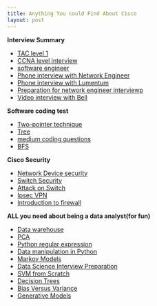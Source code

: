 ```yaml
---
title: Anything You could Find About Cisco
layout: post
---
```

**Interview Summary**
- [TAC level 1](https://manqingzhou.github.io/2020-04-18-interview/)
- [CCNA level interview](https://manqingzhou.github.io/2020-04-13-network-summary/)
- [software engineer](https://manqingzhou.github.io/2020-02-20-summary/)
- [Phone interview with Network Engineer](https://manqingzhou.github.io/2020-02-15-interviews3/)
- [Phone interview with Lumentum](https://manqingzhou.github.io/2020-01-31-interview-questions/)
- [Preparation for network engineer interviewp](https://manqingzhou.github.io/2020-01-23-for-lumentum/)
- [Video interview with Bell](https://manqingzhou.github.io/2020-01-22-bell-video-interview/)

**Software coding test**
- [Two-pointer technique](https://manqingzhou.github.io/2020-02-17-two-pointer-technique/)
- [Tree](https://manqingzhou.github.io/2020-02-21-tree-question/)
- [medium coding questions](https://manqingzhou.github.io/2020-02-21-tree-question/)
- [BFS](https://manqingzhou.github.io/2020-03-04-graph/)

**Cisco Security**
- [Network Device security](https://manqingzhou.github.io/2020-05-09-route-security/)
- [Switch Security](https://manqingzhou.github.io/2020-05-08-mac/)
- [Attack on Switch](https://manqingzhou.github.io/2020-05-14-attack/)
- [Ipsec VPN](https://manqingzhou.github.io/2020-04-19-ipsec-vpn/)
- [Introduction to firewall](https://manqingzhou.github.io/2020-03-08-firewall/)

**ALL you need about being a data analyst(for fun)**
- [Data warehouse](https://manqingzhou.github.io/2020-02-09-data-warehouse/)
- [PCA](https://manqingzhou.github.io/2020-02-11-PCA/)
- [Python regular expression](https://manqingzhou.github.io/2020-02-09-commands2/)
- [Data manipulation in Python](https://manqingzhou.github.io/2020-02-02-data-science/)
- [Markov Models](https://manqingzhou.github.io/2020-01-24-markov-model/)
- [Data Science Interview Preparation](https://manqingzhou.github.io/2020-01-21-top-interviews/)
- [SVM from Scratch](https://manqingzhou.github.io/2020-01-21-svm/)
- [Decision Trees](https://manqingzhou.github.io/2020-01-16-decision-tree/)
- [Bias Versus Variance](https://manqingzhou.github.io/2020-01-16-bias-variance/)
- [Generative Models](https://manqingzhou.github.io/2020-01-08-two-generative-models/)
